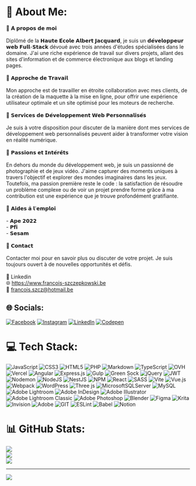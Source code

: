 # 💫 About Me:
📣 𝗔̀ 𝗽𝗿𝗼𝗽𝗼𝘀 𝗱𝗲 𝗺𝗼𝗶<br><br>Diplômé de la 𝗛𝗮𝘂𝘁𝗲 𝗘́𝗰𝗼𝗹𝗲 𝗔𝗹𝗯𝗲𝗿𝘁 𝗝𝗮𝗰𝗾𝘂𝗮𝗿𝗱, je suis un 𝗱𝗲́𝘃𝗲𝗹𝗼𝗽𝗽𝗲𝘂𝗿 𝘄𝗲𝗯 𝗙𝘂𝗹𝗹-𝗦𝘁𝗮𝗰𝗸 dévoué avec trois années d'études spécialisées dans le domaine. J'ai une riche expérience de travail sur divers projets, allant des sites d'information et de commerce électronique aux blogs et landing pages.<br><br>📣 𝗔𝗽𝗽𝗿𝗼𝗰𝗵𝗲 𝗱𝗲 𝗧𝗿𝗮𝘃𝗮𝗶𝗹<br><br>Mon approche est de travailler en étroite collaboration avec mes clients, de la création de la maquette à la mise en ligne, pour offrir une expérience utilisateur optimale et un site optimisé pour les moteurs de recherche.<br><br>📣 𝗦𝗲𝗿𝘃𝗶𝗰𝗲𝘀 𝗱𝗲 𝗗𝗲́𝘃𝗲𝗹𝗼𝗽𝗽𝗲𝗺𝗲𝗻𝘁 𝗪𝗲𝗯 𝗣𝗲𝗿𝘀𝗼𝗻𝗻𝗮𝗹𝗶𝘀𝗲́𝘀<br><br>Je suis à votre disposition pour discuter de la manière dont mes services de développement web personnalisés peuvent aider à transformer votre vision en réalité numérique.<br><br>📣 𝗣𝗮𝘀𝘀𝗶𝗼𝗻𝘀 𝗲𝘁 𝗜𝗻𝘁𝗲́𝗿𝗲̂𝘁𝘀<br><br>En dehors du monde du développement web, je suis un passionné de photographie et de jeux vidéo. J'aime capturer des moments uniques à travers l'objectif et explorer des mondes imaginaires dans les jeux. Toutefois, ma passion première reste le code : la satisfaction de résoudre un problème complexe ou de voir un projet prendre forme grâce à ma contribution est une expérience que je trouve profondément gratifiante.<br><br>📣 𝗔𝗶𝗱𝗲𝘀 𝗮̀ 𝗹'𝗲𝗺𝗽𝗹𝗼𝗶<br><br>- 𝗔𝗽𝗲 𝟮𝟬𝟮𝟮<br>- 𝗣𝗳𝗶<br>- 𝗦𝗲𝘀𝗮𝗺<br><br>📣 𝗖𝗼𝗻𝘁𝗮𝗰𝘁<br><br>Contacter moi pour en savoir plus ou discuter de votre projet. Je suis toujours ouvert à de nouvelles opportunités et défis.<br><br>📨 Linkedin<br>🌐 https://www.francois-szczepkowski.be<br>📨 francois.szcz@hotmail.be


## 🌐 Socials:
[![Facebook](https://img.shields.io/badge/Facebook-%231877F2.svg?logo=Facebook&logoColor=white)](https://facebook.com/f.szczepkowski) [![Instagram](https://img.shields.io/badge/Instagram-%23E4405F.svg?logo=Instagram&logoColor=white)](https://instagram.com/francois.szczepkowski) [![LinkedIn](https://img.shields.io/badge/LinkedIn-%230077B5.svg?logo=linkedin&logoColor=white)](https://linkedin.com/in/françois-szczepkowski) [![Codepen](https://img.shields.io/badge/Codepen-000000?style=for-the-badge&logo=codepen&logoColor=white)](https://codepen.io/sadicoman) 

# 💻 Tech Stack:
![JavaScript](https://img.shields.io/badge/javascript-%23323330.svg?style=for-the-badge&logo=javascript&logoColor=%23F7DF1E) ![CSS3](https://img.shields.io/badge/css3-%231572B6.svg?style=for-the-badge&logo=css3&logoColor=white) ![HTML5](https://img.shields.io/badge/html5-%23E34F26.svg?style=for-the-badge&logo=html5&logoColor=white) ![PHP](https://img.shields.io/badge/php-%23777BB4.svg?style=for-the-badge&logo=php&logoColor=white) ![Markdown](https://img.shields.io/badge/markdown-%23000000.svg?style=for-the-badge&logo=markdown&logoColor=white) ![TypeScript](https://img.shields.io/badge/typescript-%23007ACC.svg?style=for-the-badge&logo=typescript&logoColor=white) ![OVH](https://img.shields.io/badge/ovh-%23123F6D.svg?style=for-the-badge&logo=ovh&logoColor=#123F6D) ![Vercel](https://img.shields.io/badge/vercel-%23000000.svg?style=for-the-badge&logo=vercel&logoColor=white) ![Angular](https://img.shields.io/badge/angular-%23DD0031.svg?style=for-the-badge&logo=angular&logoColor=white) ![Express.js](https://img.shields.io/badge/express.js-%23404d59.svg?style=for-the-badge&logo=express&logoColor=%2361DAFB) ![Gulp](https://img.shields.io/badge/GULP-%23CF4647.svg?style=for-the-badge&logo=gulp&logoColor=white) ![Green Sock](https://img.shields.io/badge/green%20sock-88CE02?style=for-the-badge&logo=greensock&logoColor=white) ![jQuery](https://img.shields.io/badge/jquery-%230769AD.svg?style=for-the-badge&logo=jquery&logoColor=white) ![JWT](https://img.shields.io/badge/JWT-black?style=for-the-badge&logo=JSON%20web%20tokens) ![Nodemon](https://img.shields.io/badge/NODEMON-%23323330.svg?style=for-the-badge&logo=nodemon&logoColor=%BBDEAD) ![NodeJS](https://img.shields.io/badge/node.js-6DA55F?style=for-the-badge&logo=node.js&logoColor=white) ![NestJS](https://img.shields.io/badge/nestjs-%23E0234E.svg?style=for-the-badge&logo=nestjs&logoColor=white) ![NPM](https://img.shields.io/badge/NPM-%23CB3837.svg?style=for-the-badge&logo=npm&logoColor=white) ![React](https://img.shields.io/badge/react-%2320232a.svg?style=for-the-badge&logo=react&logoColor=%2361DAFB) ![SASS](https://img.shields.io/badge/SASS-hotpink.svg?style=for-the-badge&logo=SASS&logoColor=white) ![Vite](https://img.shields.io/badge/vite-%23646CFF.svg?style=for-the-badge&logo=vite&logoColor=white) ![Vue.js](https://img.shields.io/badge/vue.js-%2335495e.svg?style=for-the-badge&logo=vuedotjs&logoColor=%234FC08D) ![Webpack](https://img.shields.io/badge/webpack-%238DD6F9.svg?style=for-the-badge&logo=webpack&logoColor=black) ![WordPress](https://img.shields.io/badge/WordPress-%23117AC9.svg?style=for-the-badge&logo=WordPress&logoColor=white) ![Three js](https://img.shields.io/badge/threejs-black?style=for-the-badge&logo=three.js&logoColor=white) ![MicrosoftSQLServer](https://img.shields.io/badge/Microsoft%20SQL%20Server-CC2927?style=for-the-badge&logo=microsoft%20sql%20server&logoColor=white) ![MySQL](https://img.shields.io/badge/mysql-%2300000f.svg?style=for-the-badge&logo=mysql&logoColor=white) ![Adobe Lightroom](https://img.shields.io/badge/Adobe%20Lightroom-31A8FF.svg?style=for-the-badge&logo=Adobe%20Lightroom&logoColor=white) ![Adobe InDesign](https://img.shields.io/badge/Adobe%20InDesign-49021F?style=for-the-badge&logo=adobeindesign&logoColor=FF3366) ![Adobe Illustrator](https://img.shields.io/badge/adobe%20illustrator-%23FF9A00.svg?style=for-the-badge&logo=adobe%20illustrator&logoColor=white) ![Adobe Lightroom Classic](https://img.shields.io/badge/Adobe%20Lightroom%20Classic-31A8FF.svg?style=for-the-badge&logo=Adobe%20Lightroom%20Classic&logoColor=white) ![Adobe Photoshop](https://img.shields.io/badge/adobe%20photoshop-%2331A8FF.svg?style=for-the-badge&logo=adobe%20photoshop&logoColor=white) ![Blender](https://img.shields.io/badge/blender-%23F5792A.svg?style=for-the-badge&logo=blender&logoColor=white) ![Figma](https://img.shields.io/badge/figma-%23F24E1E.svg?style=for-the-badge&logo=figma&logoColor=white) ![Krita](https://img.shields.io/badge/Krita-203759?style=for-the-badge&logo=krita&logoColor=EEF37B) ![Invision](https://img.shields.io/badge/invision-FF3366?style=for-the-badge&logo=invision&logoColor=white) ![Adobe](https://img.shields.io/badge/adobe-%23FF0000.svg?style=for-the-badge&logo=adobe&logoColor=white) ![GIT](https://img.shields.io/badge/Git-fc6d26?style=for-the-badge&logo=git&logoColor=white) ![ESLint](https://img.shields.io/badge/ESLint-4B3263?style=for-the-badge&logo=eslint&logoColor=white) ![Babel](https://img.shields.io/badge/Babel-F9DC3e?style=for-the-badge&logo=babel&logoColor=black) ![Notion](https://img.shields.io/badge/Notion-%23000000.svg?style=for-the-badge&logo=notion&logoColor=white)
# 📊 GitHub Stats:
![](https://github-readme-stats.vercel.app/api?username=sadicoman&theme=dark&hide_border=true&include_all_commits=false&count_private=false)<br/>
![](https://github-readme-streak-stats.herokuapp.com/?user=sadicoman&theme=dark&hide_border=true)<br/>
![](https://github-readme-stats.vercel.app/api/top-langs/?username=sadicoman&theme=dark&hide_border=true&include_all_commits=false&count_private=false&layout=compact)

---
[![](https://visitcount.itsvg.in/api?id=sadicoman&icon=0&color=0)](https://visitcount.itsvg.in)

<!-- Proudly created with GPRM ( https://gprm.itsvg.in ) -->
